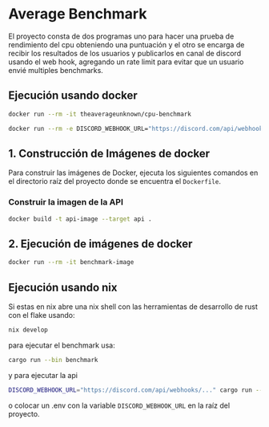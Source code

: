 # Average Benchmark

El proyecto consta de dos programas uno para hacer una prueba de rendimiento del cpu obteniendo una puntuación y el otro se encarga de recibir los resultados de los usuarios y publicarlos en canal de discord usando el web hook, agregando un rate limit para evitar que un usuario envié multiples benchmarks.

## Ejecución usando docker

```sh
docker run --rm -it theaverageunknown/cpu-benchmark
```

```sh
docker run --rm -e DISCORD_WEBHOOK_URL="https://discord.com/api/webhooks/..." theaverageunknown/cpu-benchmark-api
```

## 1. Construcción de Imágenes de docker

Para construir las imágenes de Docker, ejecuta los siguientes comandos en el directorio raíz del proyecto donde se encuentra el `Dockerfile`.

### Construir la imagen de la API

```sh
docker build -t api-image --target api .
```

## 2. Ejecución de imágenes de docker

```sh
docker run --rm -it benchmark-image
```

## Ejecución usando nix

Si estas en nix abre una nix shell con las herramientas de desarrollo de rust con el flake usando:

```sh
nix develop
```

para ejecutar el benchmark usa:

```sh
cargo run --bin benchmark
```

y para ejecutar la api

```sh
DISCORD_WEBHOOK_URL="https://discord.com/api/webhooks/..." cargo run --bin api
```

o colocar un .env con la variable `DISCORD_WEBHOOK_URL` en la raíz del proyecto.
